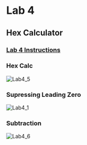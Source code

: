 # Lab 4

## Hex Calculator

### [Lab 4 Instructions](https://github.com/kevinwlu/dsd/tree/master/Nexys-A7/Lab-4)

### Hex Calc
![Lab4_5](https://github.com/Jonathan-Cho/CPE-487/blob/main/Lab4/Lab4_5.gif)

### Supressing Leading Zero
![Lab4_1](https://github.com/Jonathan-Cho/CPE-487/blob/main/Lab4/Lab4_1.gif)

### Subtraction
![Lab4_6](https://github.com/Jonathan-Cho/CPE-487/blob/main/Lab4/Lab4_6.gif)
